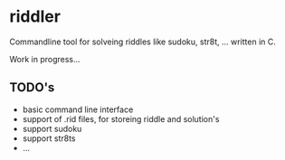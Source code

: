 # riddler

Commandline tool for solveing riddles like sudoku, str8t, ... written in C.

Work in progress...

## TODO's

* basic command line interface
* support of .rid files, for storeing riddle and solution's
* support sudoku
* support str8ts
* ...